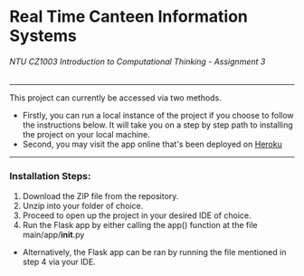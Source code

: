 # Real Time Canteen Information Systems
###### NTU CZ1003 Introduction to Computational Thinking - Assignment 3
------
This project can currently be accessed via two methods.
- Firstly, you can run a local instance of the project if you choose to follow the instructions below. It will take you on a step by step path to installing the project on your local machine. 
- Second, you may visit the app online that's been deployed on [Heroku](http://http://real-time-canteen-i-s.herokuapp.com)
---


### Installation Steps:
1. Download the ZIP file from the repository.
2. Unzip into your folder of choice.
3. Proceed to open up the project in your desired IDE of choice.
4. Run the Flask app by either calling the app() function at the file main/app/__init__.py
- Alternatively, the Flask app can be ran by running the file mentioned in step 4 via your IDE.

